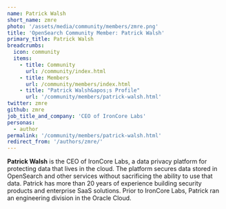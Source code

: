 ```yaml
---
name: Patrick Walsh
short_name: zmre
photo: '/assets/media/community/members/zmre.png'
title: 'OpenSearch Community Member: Patrick Walsh'
primary_title: Patrick Walsh
breadcrumbs:
  icon: community
  items:
    - title: Community
      url: /community/index.html
    - title: Members
      url: /community/members/index.html
    - title: "Patrick Walsh&apos;s Profile"
      url: '/community/members/patrick-walsh.html'
twitter: zmre
github: zmre
job_title_and_company: 'CEO of IronCore Labs'
personas:
  - author
permalink: '/community/members/patrick-walsh.html'
redirect_from: '/authors/zmre/'
---
```

**Patrick Walsh** is the CEO of IronCore Labs, a data privacy platform for protecting data that lives in the cloud. The platform secures data stored in OpenSearch and other services without sacrificing the ability to use that data. Patrick has more than 20 years of experience building security products and enterprise SaaS solutions. Prior to IronCore Labs, Patrick ran an engineering division in the Oracle Cloud.
